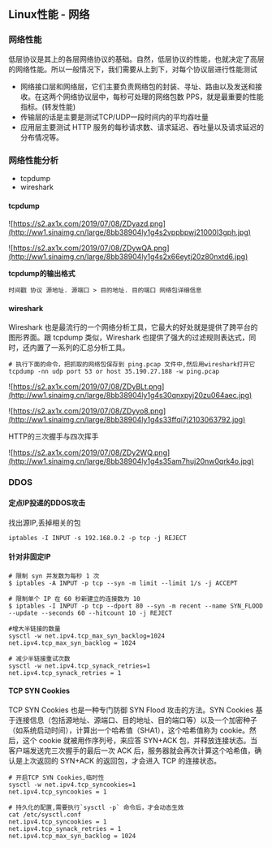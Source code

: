## Linux性能 - 网络

### 网络性能

低层协议是其上的各层网络协议的基础。自然，低层协议的性能，也就决定了高层的网络性能。所以一般情况下，我们需要从上到下，对每个协议层进行性能测试

+ 网络接口层和网络层，它们主要负责网络包的封装、寻址、路由以及发送和接收。在这两个网络协议层中，每秒可处理的网络包数 PPS，就是最重要的性能指标。(转发性能)
+ 传输层的话是主要是测试TCP/UDP一段时间内的平均吞吐量
+ 应用层主要测试 HTTP 服务的每秒请求数、请求延迟、吞吐量以及请求延迟的分布情况等。

### 网络性能分析

+ tcpdump
+ wireshark

#### tcpdump

![https://s2.ax1x.com/2019/07/08/ZDyazd.png](http://ww1.sinaimg.cn/large/8bb38904ly1g4s2vppbpwj21000l3gph.jpg)

![https://s2.ax1x.com/2019/07/08/ZDywQA.png](http://ww1.sinaimg.cn/large/8bb38904ly1g4s2x66eytj20z80nxtd6.jpg)

**tcpdump的输出格式**

`时间戳 协议 源地址. 源端口 > 目的地址. 目的端口 网络包详细信息`

#### wireshark

Wireshark 也是最流行的一个网络分析工具，它最大的好处就是提供了跨平台的图形界面。跟 tcpdump 类似，Wireshark 也提供了强大的过滤规则表达式，同时，还内置了一系列的汇总分析工具。

```shell
# 执行下面的命令，把抓取的网络包保存到 ping.pcap 文件中,然后用wireshark打开它
tcpdump -nn udp port 53 or host 35.190.27.188 -w ping.pcap
```

![https://s2.ax1x.com/2019/07/08/ZDyBLt.png](http://ww1.sinaimg.cn/large/8bb38904ly1g4s30qnxpyj20zu064aec.jpg)

![https://s2.ax1x.com/2019/07/08/ZDyyo8.png](http://ww1.sinaimg.cn/large/8bb38904ly1g4s33ffqi7j2103063792.jpg)

HTTP的三次握手与四次挥手

![https://s2.ax1x.com/2019/07/08/ZDy2WQ.png](http://ww1.sinaimg.cn/large/8bb38904ly1g4s35am7huj20nw0qrk4o.jpg)

### DDOS

#### 定点IP投递的DDOS攻击

找出源IP,丢掉相关的包

```shell
iptables -I INPUT -s 192.168.0.2 -p tcp -j REJECT
```

#### 针对非固定IP

```shell
# 限制 syn 并发数为每秒 1 次
$ iptables -A INPUT -p tcp --syn -m limit --limit 1/s -j ACCEPT

# 限制单个 IP 在 60 秒新建立的连接数为 10
$ iptables -I INPUT -p tcp --dport 80 --syn -m recent --name SYN_FLOOD --update --seconds 60 --hitcount 10 -j REJECT

#增大半链接的数量
sysctl -w net.ipv4.tcp_max_syn_backlog=1024
net.ipv4.tcp_max_syn_backlog = 1024

# 减少半链接重试次数
sysctl -w net.ipv4.tcp_synack_retries=1
net.ipv4.tcp_synack_retries = 1
```

#### TCP SYN Cookies 

TCP SYN Cookies 也是一种专门防御 SYN Flood 攻击的方法。SYN Cookies 基于连接信息（包括源地址、源端口、目的地址、目的端口等）以及一个加密种子（如系统启动时间），计算出一个哈希值（SHA1），这个哈希值称为 cookie。然后，这个 cookie 就被用作序列号，来应答 SYN+ACK 包，并释放连接状态。当客户端发送完三次握手的最后一次 ACK 后，服务器就会再次计算这个哈希值，确认是上次返回的 SYN+ACK 的返回包，才会进入 TCP 的连接状态。

```shell
# 开启TCP SYN Cookies,临时性 
sysctl -w net.ipv4.tcp_syncookies=1
net.ipv4.tcp_syncookies = 1

# 持久化的配置,需要执行`sysctl -p` 命令后，才会动态生效
cat /etc/sysctl.conf
net.ipv4.tcp_syncookies = 1
net.ipv4.tcp_synack_retries = 1
net.ipv4.tcp_max_syn_backlog = 1024

```

